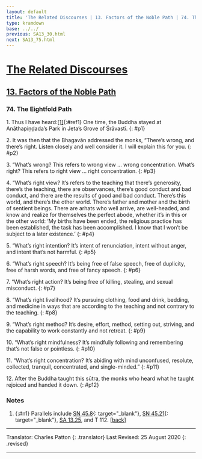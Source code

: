 ```yaml
---
layout: default
title: 'The Related Discourses | 13. Factors of the Noble Path | 74. The Eightfold Path'
type: kramdown
base: ../../
previous: SA13_30.html
next: SA13_75.html
---
```


# [The Related Discourses](../index.html)
## [13. Factors of the Noble Path](index.html)
### 74. The Eightfold Path

1\. Thus I have heard:[\[1\]](#n1){:#ref1} One time, the Buddha stayed at Anāthapiṇḍada’s Park in Jeta’s Grove of Śrāvastī.
{: #p1}

2\. It was then that the Bhagavān addressed the monks, “There’s wrong, and there’s right. Listen closely and well consider it. I will explain this for you.
{: #p2}

3\. “What’s wrong? This refers to wrong view … wrong concentration. What’s right? This refers to right view … right concentration.
{: #p3}

4\. “What’s right view? It’s refers to the teaching that there’s generosity, there’s the teaching, there are observances, there’s good conduct and bad conduct, and there are the results of good and bad conduct. There’s this world, and there’s the other world. There’s father and mother and the birth of sentient beings. There are arhats who well arrive, are well-headed, and know and realize for themselves the perfect abode, whether it’s in this or the other world: ‘My births have been ended, the religious practice has been established, the task has been accomplished. I know that I won’t be subject to a later existence.’
{: #p4}

5\. “What’s right intention? It’s intent of renunciation, intent without anger, and intent that’s not harmful.
{: #p5}

6\. “What’s right speech? It’s being free of false speech, free of duplicity, free of harsh words, and free of fancy speech.
{: #p6}

7\. “What’s right action? It’s being free of killing, stealing, and sexual misconduct.
{: #p7}

8\. “What’s right livelihood? It’s pursuing clothing, food and drink, bedding, and medicine in ways that are according to the teaching and not contrary to the teaching.
{: #p8}

9\. “What’s right method? It’s desire, effort, method, setting out, striving, and the capability to work constantly and not retreat.
{: #p9}

10\. “What’s right mindfulness? It’s mindfully following and remembering that’s not false or pointless.
{: #p10}

11\. “What’s right concentration? It’s abiding with mind unconfused, resolute, collected, tranquil, concentrated, and single-minded.”
{: #p11}

12\. After the Buddha taught this sūtra, the monks who heard what he taught rejoiced and handed it down.
{: #p12}

### Notes
1. {:#n1} Parallels include [SN 45.8](https://suttacentral.net/sn45.8){: target="_blank"}, [SN 45.21](https://suttacentral.net/sn45.21){: target="_blank"}, [SA 13.25](SA13_25.html), and T 112. [\[back\]](#ref1)


---

Translator: Charles Patton
{: .translator}
Last Revised: 25 August 2020
{: .revised}

---
